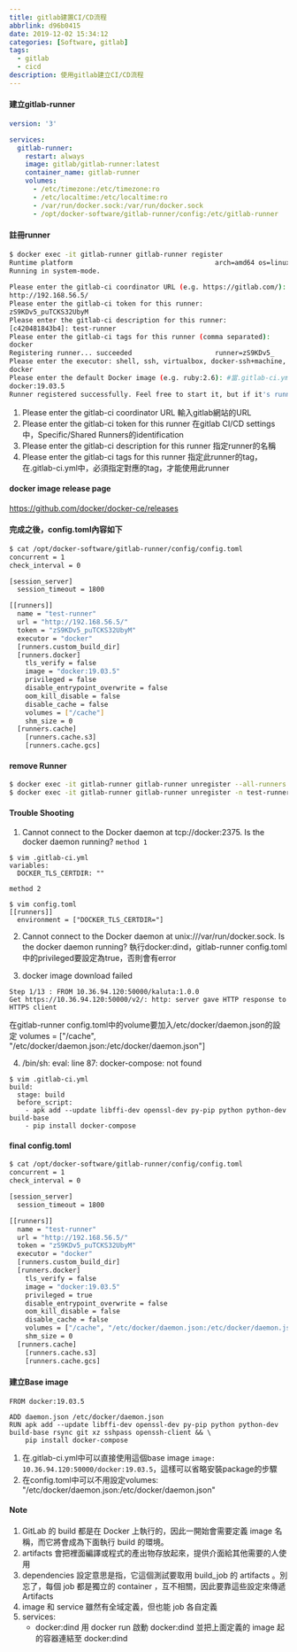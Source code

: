 ```yaml
---
title: gitlab建置CI/CD流程
abbrlink: d96b0415
date: 2019-12-02 15:34:12
categories: [Software, gitlab]
tags:
  - gitlab
  - cicd
description: 使用gitlab建立CI/CD流程
---
```


#### 建立gitlab-runner
```yml
version: '3'

services:
  gitlab-runner:
    restart: always
    image: gitlab/gitlab-runner:latest
    container_name: gitlab-runner
    volumes:
      - /etc/timezone:/etc/timezone:ro
      - /etc/localtime:/etc/localtime:ro
      - /var/run/docker.sock:/var/run/docker.sock
      - /opt/docker-software/gitlab-runner/config:/etc/gitlab-runner
```

#### 註冊runner
```sh
$ docker exec -it gitlab-runner gitlab-runner register
Runtime platform                                    arch=amd64 os=linux pid=165 revision=577f813d version=12.5.0
Running in system-mode.                            
                                                   
Please enter the gitlab-ci coordinator URL (e.g. https://gitlab.com/):
http://192.168.56.5/
Please enter the gitlab-ci token for this runner:
zS9KDv5_puTCKS32UbyM
Please enter the gitlab-ci description for this runner:
[c420481843b4]: test-runner
Please enter the gitlab-ci tags for this runner (comma separated):
docker
Registering runner... succeeded                     runner=zS9KDv5_
Please enter the executor: shell, ssh, virtualbox, docker-ssh+machine, kubernetes, custom, docker-ssh, parallels, docker, docker+machine:
docker
Please enter the default Docker image (e.g. ruby:2.6): #當.gitlab-ci.yml沒有指定image時，預設要用哪個docker image
docker:19.03.5
Runner registered successfully. Feel free to start it, but if it's running already the config should be automatically reloaded!
```
1. Please enter the gitlab-ci coordinator URL
輸入gitlab網站的URL
2. Please enter the gitlab-ci token for this runner
在gitlab CI/CD settings中，Specific/Shared Runners的identification
3. Please enter the gitlab-ci description for this runner
指定runner的名稱
4. Please enter the gitlab-ci tags for this runner
指定此runner的tag，在.gitlab-ci.yml中，必須指定對應的tag，才能使用此runner

#### docker image release page
https://github.com/docker/docker-ce/releases

#### 完成之後，config.toml內容如下
```sh
$ cat /opt/docker-software/gitlab-runner/config/config.toml
concurrent = 1
check_interval = 0

[session_server]
  session_timeout = 1800

[[runners]]
  name = "test-runner"
  url = "http://192.168.56.5/"
  token = "zS9KDv5_puTCKS32UbyM"
  executor = "docker"
  [runners.custom_build_dir]
  [runners.docker]
    tls_verify = false
    image = "docker:19.03.5"
    privileged = false
    disable_entrypoint_overwrite = false
    oom_kill_disable = false
    disable_cache = false
    volumes = ["/cache"]
    shm_size = 0
  [runners.cache]
    [runners.cache.s3]
    [runners.cache.gcs]
```

#### remove Runner
```sh
$ docker exec -it gitlab-runner gitlab-runner unregister --all-runners
$ docker exec -it gitlab-runner gitlab-runner unregister -n test-runner
```

#### Trouble Shooting
1. Cannot connect to the Docker daemon at tcp://docker:2375. Is the docker daemon running?
`method 1`
```
$ vim .gitlab-ci.yml
variables:
  DOCKER_TLS_CERTDIR: ""
```
`method 2`
```
$ vim config.toml
[[runners]]
  environment = ["DOCKER_TLS_CERTDIR="]
```

2. Cannot connect to the Docker daemon at unix:///var/run/docker.sock. Is the docker daemon running?
執行docker:dind，gitlab-runner config.toml中的privileged要設定為true，否則會有error

3. docker image download failed
```
Step 1/13 : FROM 10.36.94.120:50000/kaluta:1.0.0
Get https://10.36.94.120:50000/v2/: http: server gave HTTP response to HTTPS client
```
在gitlab-runner config.toml中的volume要加入/etc/docker/daemon.json的設定
volumes = ["/cache", "/etc/docker/daemon.json:/etc/docker/daemon.json"]

4. /bin/sh: eval: line 87: docker-compose: not found
```
$ vim .gitlab-ci.yml
build:
  stage: build
  before_script:
    - apk add --update libffi-dev openssl-dev py-pip python python-dev build-base
    - pip install docker-compose
```

#### final config.toml
```sh
$ cat /opt/docker-software/gitlab-runner/config/config.toml
concurrent = 1
check_interval = 0

[session_server]
  session_timeout = 1800

[[runners]]
  name = "test-runner"
  url = "http://192.168.56.5/"
  token = "zS9KDv5_puTCKS32UbyM"
  executor = "docker"
  [runners.custom_build_dir]
  [runners.docker]
    tls_verify = false
    image = "docker:19.03.5"
    privileged = true
    disable_entrypoint_overwrite = false
    oom_kill_disable = false
    disable_cache = false
    volumes = ["/cache", "/etc/docker/daemon.json:/etc/docker/daemon.json"]
    shm_size = 0
  [runners.cache]
    [runners.cache.s3]
    [runners.cache.gcs]
```

#### 建立Base image
```
FROM docker:19.03.5

ADD daemon.json /etc/docker/daemon.json
RUN apk add --update libffi-dev openssl-dev py-pip python python-dev build-base rsync git xz sshpass openssh-client && \
    pip install docker-compose
```

1. 在.gitlab-ci.yml中可以直接使用這個base image `image: 10.36.94.120:50000/docker:19.03.5`，這樣可以省略安裝package的步驟
2. 在config.toml中可以不用設定volumes: "/etc/docker/daemon.json:/etc/docker/daemon.json"

#### Note
1. GitLab 的 build 都是在 Docker 上執行的，因此一開始會需要定義 image 名稱，而它將會成為下面執行 build 的環境。
2. artifacts 會把裡面編譯或程式的產出物存放起來，提供介面給其他需要的人使用
3. dependencies 設定意思是指，它這個測試要取用 build_job 的 artifacts 。別忘了，每個 job 都是獨立的 container ，互不相關，因此要靠這些設定來傳遞 Artifacts
4. image 和 service 雖然有全域定義，但也能 job 各自定義
5. services:
   - docker:dind
   用 docker run 啟動 docker:dind 並把上面定義的 image 起的容器連結至 docker:dind